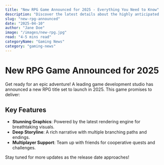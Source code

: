 ```yaml
---
title: "New RPG Game Announced for 2025 - Everything You Need to Know"
description: "Discover the latest details about the highly anticipated RPG game set to release in 2025, featuring stunning graphics and immersive gameplay."
slug: "new-rpg-announced"
date: "2025-04-10"
author: "Jane Doe"
image: "/images/new-rpg.jpg"
read: "4-5 mins read"
categoryName: "Gaming News"
category: "gaming-news"
---
```


# New RPG Game Announced for 2025

Get ready for an epic adventure! A leading game development studio has announced a new RPG title set to launch in 2025. This game promises to deliver:

## Key Features

- **Stunning Graphics**: Powered by the latest rendering engine for breathtaking visuals.
- **Deep Storyline**: A rich narrative with multiple branching paths and endings.
- **Multiplayer Support**: Team up with friends for cooperative quests and challenges.

Stay tuned for more updates as the release date approaches!

